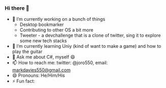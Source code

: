 ### Hi there 👋
 - 🔭 I’m currently working on a bunch of things 
 	- Desktop bookmarker 
 	- Contributing to other OS a bit more
 	- Tweeter - a devchallenge that is a clone of twitter, sing it to explore some new tech stacks
- 🌱 I’m currently learning Uniy (kind of want to make a game) and how to play the guitar
- 💬 Ask me about C#, myself :smile:
- 📫 How to reach me: twitter: @joro550, email: markdavies550@gmail.com
- 😄 Pronouns: He/Him/His
- ⚡ Fun fact: 

